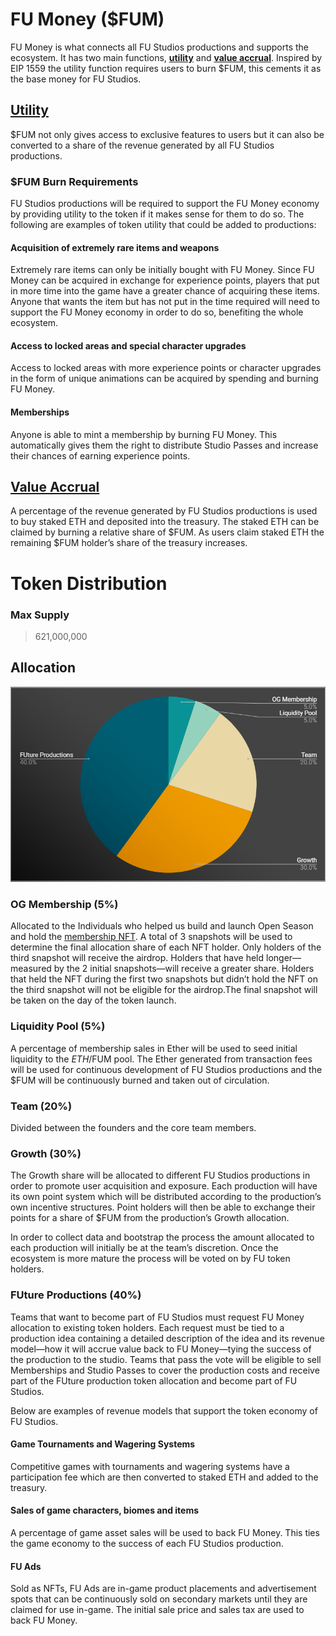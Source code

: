 # FU Money ($FUM)

FU Money is what connects all FU Studios productions and supports the ecosystem. It has two main functions, <a href="#utility">**utility**</a> and <a href="#value-accrual">**value accrual**</a>. Inspired by EIP 1559 the utility function requires users to burn $FUM, this cements it as the base money for FU Studios.

## [Utility](#utility)

$FUM not only gives access to exclusive features to users but it can also be converted to a share of the revenue generated by all FU Studios productions.

### $FUM Burn Requirements

FU Studios productions will be required to support the FU Money economy by providing utility to the token if it makes sense for them to do so. The following are examples of token utility that could be added to productions:

#### Acquisition of extremely rare items and weapons

Extremely rare items can only be initially bought with FU Money. Since FU Money can be acquired in exchange for experience points, players that put in more time into the game have a greater chance of acquiring these items. Anyone that wants the item but has not put in the time required will need to support the FU Money economy in order to do so, benefiting the whole ecosystem.

#### Access to locked areas and special character upgrades

Access to locked areas with more experience points or character upgrades in the form of unique animations can be acquired by spending and burning FU Money.

#### Memberships

Anyone is able to mint a membership by burning FU Money. This automatically gives them the right to distribute Studio Passes and increase their chances of earning experience points.

## [Value Accrual](#value-accrual)

A percentage of the revenue generated by FU Studios productions is used to buy staked ETH and deposited into the treasury.
The staked ETH can be claimed by burning a relative share of $FUM. As users claim staked ETH the remaining $FUM holder’s share of the treasury increases.

# Token Distribution

### Max Supply

> 621,000,000

## Allocation

![Token Allocation](.gitbook/assets/pie.png)

### OG Membership (5%)

Allocated to the Individuals who helped us build and launch Open Season and hold the [membership NFT](https://opensea.io/collection/fustudiomembership). A total of 3 snapshots will be used to determine the final allocation share of each NFT holder. Only holders of the third snapshot will receive the airdrop. Holders that have held longer—measured by the 2 initial snapshots—will receive a greater share. Holders that held the NFT during the first two snapshots but didn’t hold the NFT on the third snapshot will not be eligible for the airdrop.The final snapshot will be taken on the day of the token launch.

### Liquidity Pool (5%)

A percentage of membership sales in Ether will be used to seed initial liquidity to the $ETH/$FUM pool. The Ether generated from transaction fees will be used for continuous development of FU Studios productions and the $FUM will be continuously burned and taken out of circulation.

### Team (20%)

Divided between the founders and the core team members.

### Growth (30%)

The Growth share will be allocated to different FU Studios productions in order to promote user acquisition and exposure. Each production will have its own point system which will be distributed according to the production’s own incentive structures. Point holders will then be able to exchange their points for a share of $FUM from the production’s Growth allocation.

In order to collect data and bootstrap the process the amount allocated to each production will initially be at the team’s discretion. Once the ecosystem is more mature the process will be voted on by FU token holders.

### FUture Productions (40%)

Teams that want to become part of FU Studios must request FU Money allocation to existing token holders. Each request must be tied to a production idea containing a detailed description of the idea and its revenue model—how it will accrue value back to FU Money—tying the success of the production to the studio. Teams that pass the vote will be eligible to sell Memberships and Studio Passes to cover the production costs and receive part of the FUture production token allocation and become part of FU Studios.

Below are examples of revenue models that support the token economy of FU Studios.

#### Game Tournaments and Wagering Systems

Competitive games with tournaments and wagering systems have a participation fee which are then converted to staked ETH and added to the treasury.

#### Sales of game characters, biomes and items

A percentage of game asset sales will be used to back FU Money. This ties the game economy to the success of each FU Studios production.

#### FU Ads

Sold as NFTs, FU Ads are in-game product placements and advertisement spots that can be continuously sold on secondary markets until they are claimed for use in-game. The initial sale price and sales tax are used to back FU Money.
